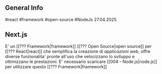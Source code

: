 ## General Info
 #react
 #framework
 #open-source
 #NodeJs
27.04.2025

## Next.js
E' un [[??? Framework|framework]] [[??? Open Source|open source]] per [[??? React|react]] che semplifica la creazione di *applicazioni web*, offre diverse funzionalita' pronte all'uso che velocizzano lo sviluppo e ottimizzano le prestazioni.
E' necessario scaricare [[004 - Node.js|node.js]] per utilizzare questo [[??? Framework|framework]]
